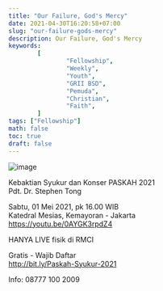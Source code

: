 ```yaml
---
title: "Our Failure, God's Mercy"
date: 2021-04-30T16:20:58+07:00
slug: "our-failure-gods-mercy"
description: Our Failure, God's Mercy
keywords:
        [
                "Fellowship",
                "Weekly",
                "Youth",
                "GRII BSD",
                "Pemuda",
                "Christian",
                "Faith",
        ]
tags: ["Fellowship"]
math: false
toc: true
draft: false
---
```


![image](/images/events/20210501.jpeg)

Kebaktian Syukur dan Konser PASKAH 2021\
Pdt. Dr. Stephen Tong

Sabtu, 01 Mei 2021, pk 16.00 WIB\
Katedral Mesias, Kemayoran - Jakarta\
https://youtu.be/0AYGK3rpdZ4


HANYA LIVE fisik di RMCI

Gratis - Wajib Daftar\
http://bit.ly/Paskah-Syukur-2021


Info: 08777 100 2009
